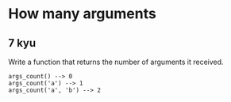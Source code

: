 # How many arguments
## 7 kyu

Write a function that returns the number of arguments it received.
```
args_count() --> 0
args_count('a') --> 1
args_count('a', 'b') --> 2
```
